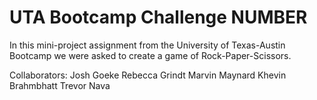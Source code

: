 # UTA Bootcamp Challenge NUMBER

In this mini-project assignment from the University of Texas-Austin Bootcamp we were asked to create a game of Rock-Paper-Scissors. 

Collaborators:
Josh Goeke
Rebecca Grindt
Marvin Maynard
Khevin Brahmbhatt
Trevor Nava
